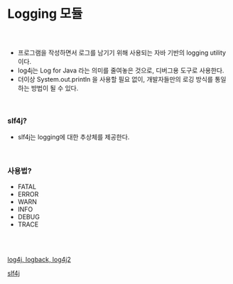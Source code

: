 # Logging 모듈

<br/>

### 

* 프로그램을 작성하면서 로그를 남기기 위해 사용되는 자바 기반의 logging utility 이다.
* log4j는 Log for Java 라는 의미를 줄여놓은 것으로, 디버그용 도구로 사용한다.
* 더이상 System.out.println 을 사용할 필요 없이, 개발자들만의 로깅 방식를 통일하는 방법이 될 수 있다.

<br/>

### slf4j?

* slf4j는 logging에 대한 추상체를 제공한다. 

<br/>

### 사용법?

* FATAL
* ERROR
* WARN
* INFO
* DEBUG
* TRACE

<br/>

<br/>

[log4j, logback, log4j2](https://madplay.github.io/post/log4j-logback-log4j2)

[slf4j](https://inyl.github.io/programming/2017/05/05/slf4j.html)